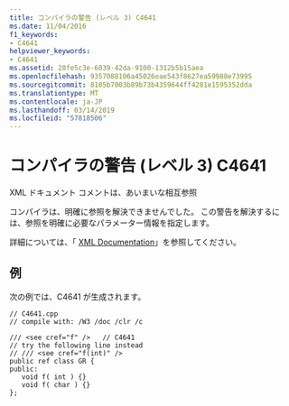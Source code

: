 ```yaml
---
title: コンパイラの警告 (レベル 3) C4641
ms.date: 11/04/2016
f1_keywords:
- C4641
helpviewer_keywords:
- C4641
ms.assetid: 28fe5c3e-6039-42da-9100-1312b5b15aea
ms.openlocfilehash: 9357088106a45026eae543f8627ea59988e73995
ms.sourcegitcommit: 8105b7003b89b73b4359644ff4281e1595352dda
ms.translationtype: MT
ms.contentlocale: ja-JP
ms.lasthandoff: 03/14/2019
ms.locfileid: "57818506"
---
```

# <a name="compiler-warning-level-3-c4641"></a>コンパイラの警告 (レベル 3) C4641

XML ドキュメント コメントは、あいまいな相互参照

コンパイラは、明確に参照を解決できませんでした。 この警告を解決するには、参照を明確に必要なパラメーター情報を指定します。

詳細については、「 [XML Documentation](../../build/reference/xml-documentation-visual-cpp.md)」を参照してください。

## <a name="example"></a>例

次の例では、C4641 が生成されます。

```
// C4641.cpp
// compile with: /W3 /doc /clr /c

/// <see cref="f" />   // C4641
// try the following line instead
// /// <see cref="f(int)" />
public ref class GR {
public:
   void f( int ) {}
   void f( char ) {}
};
```